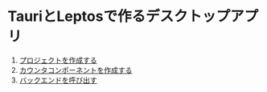 # TauriとLeptosで作るデスクトップアプリ

1. [プロジェクトを作成する](https://zenn.dev/daizutabi/articles/tauri-leptos-01)
2. [カウンタコンポーネントを作成する](https://zenn.dev/daizutabi/articles/tauri-leptos-02)
3. [バックエンドを呼び出す](https://zenn.dev/daizutabi/articles/tauri-leptos-03)
